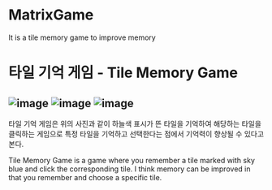 # MatrixGame
It is a tile memory game to improve memory
# 타일 기억 게임 - Tile Memory Game
![image](https://user-images.githubusercontent.com/50476562/135119638-5bcc49ff-e615-48a1-8f0c-629997002c0f.png)
![image](https://user-images.githubusercontent.com/50476562/135119664-8e5570a8-595e-4802-bf2c-41d83cdc6e7c.png)
![image](https://user-images.githubusercontent.com/50476562/135119694-e188cdff-1af4-4bef-a152-20929bb6196e.png)
---
타일 기억 게임은 위의 사진과 같이 하늘색 표시가 뜬 타일을 기억하여 해당하는 타일을 클릭하는 게임으로
특정 타일을 기억하고 선택한다는 점에서 기억력이 향상될 수 있다고 본다.

Tile Memory Game is a game where you remember a tile marked with sky blue and click the corresponding tile.
I think memory can be improved in that you remember and choose a specific tile.
